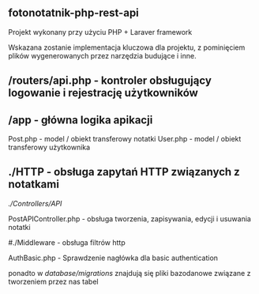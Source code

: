 ## fotonotatnik-php-rest-api

Projekt wykonany przy użyciu PHP + Laraver framework

Wskazana zostanie implementacja kluczowa dla projektu, z pominięciem plików wygenerowanych przez narzędzia budujące i inne.

## /routers/api.php - kontroler obsługujący logowanie i rejestrację użytkowników

## /app - główna logika apikacji

Post.php - model / obiekt transferowy notatki
User.php - model / obiekt transferowy użytkownika

## ./HTTP - obsługa zapytań HTTP związanych z notatkami

*./Controllers/API* 

PostAPIController.php - obsługa tworzenia, zapisywania, edycji i usuwania notatki

#./Middleware - obsługa filtrów http

AuthBasic.php - Sprawdzenie nagłówka dla basic authentication

ponadto w *database/migrations* znajdują się pliki bazodanowe związane z tworzeniem przez nas tabel
